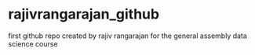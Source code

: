 # rajivrangarajan_github
first github repo created by rajiv rangarajan for the general assembly data science course
